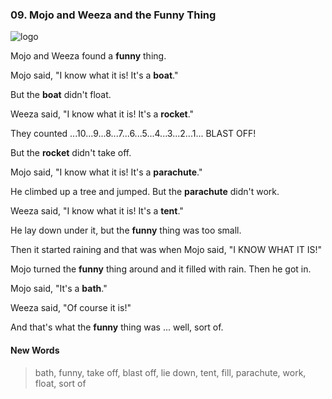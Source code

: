 ### 09. Mojo and Weeza and the Funny Thing

![logo](./09.Mojo-and-Weeza-and-the-Funny-Thing.jpg)

Mojo and Weeza found a **funny** thing.

Mojo said, "I know what it is! It's a **boat**."

But the **boat** didn't float.

Weeza said, "I know what it is! It's a **rocket**."

They counted ...10...9...8...7...6...5...4...3...2...1... BLAST OFF!

But the **rocket** didn't take off.

Mojo said, "I know what it is! It's a **parachute**."

He climbed up a tree and jumped. But the **parachute** didn't work.

Weeza said, "I know what it is! It's a **tent**."

He lay down under it, but the **funny** thing was too small.

Then it started raining and that was when Mojo said, "I KNOW WHAT IT IS!"

Mojo turned the **funny** thing around and it filled with rain. Then he got in.

Mojo said, "It's a **bath**."

Weeza said, "Of course it is!"

And that's what the **funny** thing was ... well, sort of.

#### New Words

> bath, funny, take off, blast off, lie down, tent, fill, parachute, work, float, sort of
